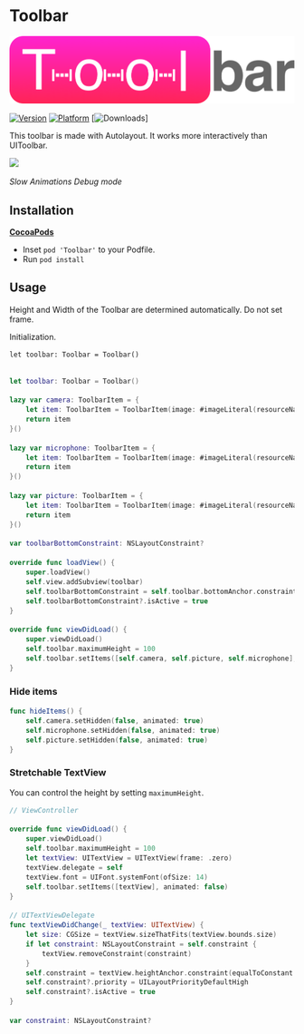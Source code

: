 # Toolbar

<img src="https://github.com/1amageek/Toolbar/blob/master/Toolbar.png" width="640px">

 [![Version](http://img.shields.io/cocoapods/v/Toolbar.svg)](http://cocoapods.org/?q=Toolbar)
 [![Platform](http://img.shields.io/cocoapods/p/Toolbar.svg)]()
 [![Downloads](https://img.shields.io/cocoapods/dt/Toolbar.svg?label=Total%20Downloads&colorB=28B9FE)]

This toolbar is made with Autolayout.
It works more interactively than UIToolbar.

<img src="https://github.com/1amageek/Toolbar/blob/master/Toolbar.gif" width="320px">

 _Slow Animations Debug mode_

## Installation

__[CocoaPods](https://github.com/cocoapods/cocoapods)__

- Inset `pod 'Toolbar'` to your Podfile.
- Run `pod install`

## Usage

Height and Width of the Toolbar are determined automatically.
Do not set frame.

Initialization.
```
let toolbar: Toolbar = Toolbar()
```

``` swift

let toolbar: Toolbar = Toolbar()

lazy var camera: ToolbarItem = {
    let item: ToolbarItem = ToolbarItem(image: #imageLiteral(resourceName: "camera"), target: nil, action: nil)
    return item
}()

lazy var microphone: ToolbarItem = {
    let item: ToolbarItem = ToolbarItem(image: #imageLiteral(resourceName: "microphone"), target: nil, action: nil)
    return item
}()

lazy var picture: ToolbarItem = {
    let item: ToolbarItem = ToolbarItem(image: #imageLiteral(resourceName: "picture"), target: nil, action: nil)
    return item
}()

var toolbarBottomConstraint: NSLayoutConstraint?

override func loadView() {
    super.loadView()
    self.view.addSubview(toolbar)
    self.toolbarBottomConstraint = self.toolbar.bottomAnchor.constraint(equalTo: self.view.bottomAnchor, constant: 0)
    self.toolbarBottomConstraint?.isActive = true
}

override func viewDidLoad() {
    super.viewDidLoad()
    self.toolbar.maximumHeight = 100
    self.toolbar.setItems([self.camera, self.picture, self.microphone], animated: false)
}

```

### Hide items
``` Swift
func hideItems() {
    self.camera.setHidden(false, animated: true)
    self.microphone.setHidden(false, animated: true)
    self.picture.setHidden(false, animated: true)
}
```

### Stretchable TextView

You can control the height by setting `maximumHeight`.

``` Swift
// ViewController

override func viewDidLoad() {
    super.viewDidLoad()
    self.toolbar.maximumHeight = 100
    let textView: UITextView = UITextView(frame: .zero)
    textView.delegate = self
    textView.font = UIFont.systemFont(ofSize: 14)
    self.toolbar.setItems([textView], animated: false)
}

// UITextViewDelegate
func textViewDidChange(_ textView: UITextView) {
    let size: CGSize = textView.sizeThatFits(textView.bounds.size)
    if let constraint: NSLayoutConstraint = self.constraint {
        textView.removeConstraint(constraint)
    }
    self.constraint = textView.heightAnchor.constraint(equalToConstant: size.height)
    self.constraint?.priority = UILayoutPriorityDefaultHigh
    self.constraint?.isActive = true
}

var constraint: NSLayoutConstraint?

```
